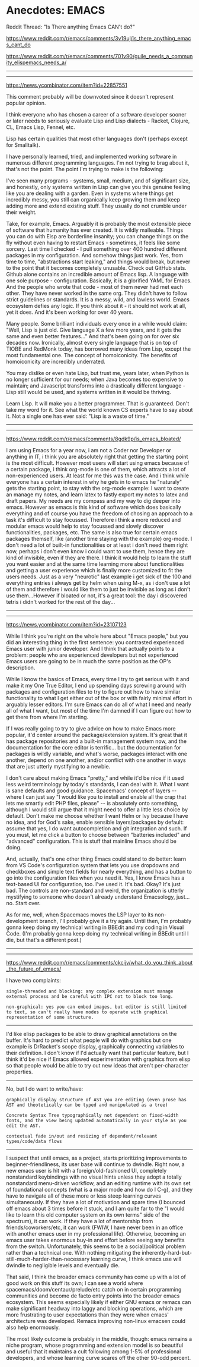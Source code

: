 Anecdotes: EMACS
================

Reddit Thread: "Is There anything Emacs CAN't do?"

https://www.reddit.com/r/emacs/comments/3v19uj/is_there_anything_emacs_cant_do

https://www.reddit.com/r/emacs/comments/701v90/guile_needs_a_community_elispemacs_needs_a/


---
---


https://news.ycombinator.com/item?id=22857551


This comment probably will be downvoted since it doesn't represent popular opinion.

I think everyone who has chosen a career of a software developer sooner or later needs to seriously evaluate Lisp and Lisp dialects - Racket, Clojure, CL, Emacs Lisp, Fennel, etc.

Lisp has certain qualities that most other languages don't (perhaps except for Smalltalk).

I have personally learned, tried, and implemented working software in numerous different programming languages. I'm not trying to brag about it, that's not the point. The point I'm trying to make is the following:

I've seen many programs - systems, small, medium, and of significant size, and honestly, only systems written in Lisp can give you this genuine feeling like you are dealing with a garden. Even in systems where things get incredibly messy, you still can organically keep growing them and keep adding more and extend existing stuff. They usually do not crumble under their weight.

Take, for example, Emacs. Arguably it is probably the most extensible piece of software that humanity has ever created. It is wildly malleable. Things you can do with Eisp are borderline insanity; you can change things on the fly without even having to restart Emacs - sometimes, it feels like some sorcery. Last time I checked - I pull something over 400 hundred different packages in my configuration. And somehow things just work. Yes, from time to time, "abstractions start leaking," and things would break, but never to the point that it becomes completely unusable. Check out GitHub stats. Github alone contains an incredible amount of Emacs lisp. A language with one sole purpose - configuration. Basically, it is a glorified YAML for Emacs. And the people who wrote that code - most of them never had met each other. They have never worked in the same org. They didn't have to follow strict guidelines or standards. It is a messy, wild, and lawless world. Emacs ecosystem defies any logic. If you think about it - it should not work at all, yet it does. And it's been working for over 40 years.

Many people. Some brilliant individuals every once in a while would claim: "Well, Lisp is just old. Give language X a few more years, and it gets the same and even better features..." And that's been going on for over six decades now. Ironically, almost every single language that is on top of TIOBE and RedMonk today, has borrowed many ideas from Lisp, except the most fundamental one. The concept of homoiconicity. The benefits of homoiconicity are incredibly underrated.

You may dislike or even hate Lisp, but trust me, years later, when Python is no longer sufficient for our needs; when Java becomes too expensive to maintain; and Javascript transforms into a drastically different language - Lisp still would be used, and systems written in it would be thriving.

Learn Lisp. It will make you a better programmer. That is guaranteed. Don't take my word for it. See what the world known CS experts have to say about it. Not a single one has ever said: "Lisp is a waste of time." 


---
---


https://www.reddit.com/r/emacs/comments/8gdk9p/is_emacs_bloated/


I am using Emacs for a year now, i am not a Coder nor Developer or anything in IT, i think you are absolutely right that getting the starting point is the most difficult. However most users will start using emacs because of a certain package, i think org-mode is one of them, which attracts a lot of non-experienced users. At least for me this was the case. And i think while everyone has a certain interest in why he gets in to emacs he "naturaly" gets the starting point, to stay with the org-mode example: I want to create an manage my notes, and learn latex to fastly export my notes to latex and draft papers. My needs are my compass and my way to dig deeper into emacs. However as emacs is this kind of software which does basically everything and of course you have the freedom of chosing an approach to a task it's difficult to stay focussed. Therefore i think a more reduced and modular emacs would help to stay focussed and slowly discover functionalities, packages, etc. The same is also true for certain emacs packages themself, like (another time staying with the example) org-mode. I don't need a lot of built-in functionalities or at least i don't need them right now, perhaps i don't even know i could want to use them, hence they are kind of invisible, even if they are there. I think it would help to learn the stuff you want easier and at the same time learning more about functionalities and getting a user experience which is finally more customized to fit the users needs. Just as a very "neurotic" last example i get sick of the 100 and everything entries i always get by helm when using M-x, as i don't use a lot of them and therefore i would like them to just be invisible as long as i don't use them...However if bloated or not, it's a great tool: the day i discovered tetris i didn't worked for the rest of the day...


---
---


https://news.ycombinator.com/item?id=23107123


While I think you're right on the whole here about "Emacs people," but you did an interesting thing in the first sentence: you contrasted experienced Emacs user with junior developer. And I think that actually points to a problem: people who are experienced developers but not experienced Emacs users are going to be in much the same position as the OP's description.

While I know the basics of Emacs, every time I try to get serious with it and make it my One True Editor, I end up spending days screwing around with packages and configuration files to try to figure out how to have similar functionality to what I get either out of the box or with fairly minimal effort in arguably lesser editors. I'm sure Emacs can do all of what I need and nearly all of what I want, but most of the time I'm damned if I can figure out how to get there from where I'm starting.

If I was really going to try to give advice on how to make Emacs more popular, it'd center around the package/extension system. It's great that it has package repositories and a built-in management system now, and the documentation for the core editor is terrific... but the documentation for packages is wildly variable, and what's worse, packages interact with one another, depend on one another, and/or conflict with one another in ways that are just utterly mystifying to a newbie.

I don't care about making Emacs "pretty," and while it'd be nice if it used less weird terminology by today's standards, I can deal with it. What I want is sane defaults and good guidance. Spacemacs' concept of layers -- where I can just say "I would like you to install and enable all the crap that lets me smartly edit PHP files, please" -- is absolutely onto something, although I would still argue that it might need to offer a little less choice by default. Don't make me choose whether I want Helm or Ivy because I have no idea, and for God's sake, enable sensible layers/packages by default: assume that yes, I do want autocompletion and git integration and such. If you must, let me click a button to choose between "batteries included" and "advanced" configuration. This is stuff that mainline Emacs should be doing.

And, actually, that's one other thing Emacs could stand to do better: learn from VS Code's configuration system that lets you use dropdowns and checkboxes and simple text fields for nearly everything, and has a button to go into the configuration files when you need it. Yes, I know Emacs has a text-based UI for configuration, too. I've used it. It's bad. Okay? It's just bad. The controls are non-standard and weird, the organization is utterly mystifying to someone who doesn't already understand Emacsology, just... no. Start over.

As for me, well, when Spacemacs moves the LSP layer to its non-development branch, I'll probably give it a try again. Until then, I'm probably gonna keep doing my technical writing in BBEdit and my coding in Visual Code. (I'm probably gonna keep doing my technical writing in BBEdit until I die, but that's a different post.) 


---
---


https://www.reddit.com/r/emacs/comments/ckcijv/what_do_you_think_about_the_future_of_emacs/


I have two complaints:

    single-threaded and blocking: any complex extension must manage external process and be careful with IPC not to block too long.

    non-graphical: yes you can embed images, but editor is still limited to text, so can't really have modes to operate with graphical representation of some structure.
    
    
---


I'd like elisp packages to be able to draw graphical annotations on the buffer. It's hard to predict what people will do with graphics but one example is DrRacket's scope display, graphically connecting variables to their definition. I don't know if I'd actually want that particular feature, but I think it'd be nice if Emacs allowed experimentation with graphics from elisp so that people would be able to try out new ideas that aren't per-character properties.


---


No, but I do want to write/have:

    graphically display structure of AST you are editing (even prose has AST and theotetically can be typed and manipulated as a tree)

    Concrete Syntax Tree typographically not dependent on fixed-width fonts, and the view being updated automatically in your style as you edit the AST.

    contextual fade in/out and resizing of dependent/relevant types/code/data flows
    
    
---


I suspect that until emacs, as a project, starts prioritizing improvements to beginner-friendliness, its user base will continue to dwindle. Right now, a new emacs user is hit with a foreign/old-fashioned UI, completely nonstandard keybindings with no visual hints unless they adopt a totally nonstandard menu-driven workflow, and an editing runtime with its own set of foundational concepts (what is a major mode and how do I C-g), and they have to navigate all of these more or less steep learning curves simultaneously. If they have a lot of motivation and spare time (I bounced off emacs about 3 times before it stuck, and I am quite far to the "I would like to learn this old computer system on its own terms" side of the spectrum), it can work. If they have a lot of mentorship from friends/coworkers/etc, it can work (FWIW, I have never been in an office with another emacs user in my professional life). Otherwise, becoming an emacs user takes enormous buy-in and effort before seeing any benefits from the switch. Unfortunately, this seems to be a social/political problem rather than a technical one. With nothing mitigating the inherently-hard-but-still-much-harder-than-necessary learning curve, I think emacs use will dwindle to negligible levels and eventually die.

That said, I think the broader emacs community has come up with a lot of good work on this stuff its own; I can see a world where spacemacs/doom/centaur/prelude/etc catch on in certain programming communities and become de facto entry points into the broader emacs ecosystem. This seems especially likely if either GNU emacs or remacs can make significant headway into laggy and blocking operations, which are more frustrating to user expectations than they were when emacs' architecture was developed. Remacs improving non-linux emacsen could also help enormously.

The most likely outcome is probably in the middle, though: emacs remains a niche program, whose programming and extension model is so beautiful and useful that it maintains a cult following among 1-5% of professional developers, and whose learning curve scares off the other 90-odd percent.
